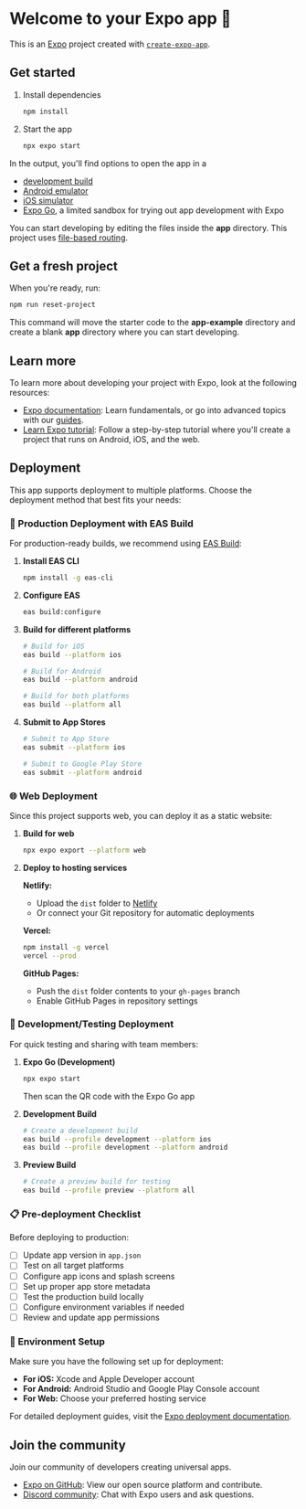 # Welcome to your Expo app 👋

This is an [Expo](https://expo.dev) project created with [`create-expo-app`](https://www.npmjs.com/package/create-expo-app).

## Get started

1. Install dependencies

   ```bash
   npm install
   ```

2. Start the app

   ```bash
   npx expo start
   ```

In the output, you'll find options to open the app in a

- [development build](https://docs.expo.dev/develop/development-builds/introduction/)
- [Android emulator](https://docs.expo.dev/workflow/android-studio-emulator/)
- [iOS simulator](https://docs.expo.dev/workflow/ios-simulator/)
- [Expo Go](https://expo.dev/go), a limited sandbox for trying out app development with Expo

You can start developing by editing the files inside the **app** directory. This project uses [file-based routing](https://docs.expo.dev/router/introduction).

## Get a fresh project

When you're ready, run:

```bash
npm run reset-project
```

This command will move the starter code to the **app-example** directory and create a blank **app** directory where you can start developing.

## Learn more

To learn more about developing your project with Expo, look at the following resources:

- [Expo documentation](https://docs.expo.dev/): Learn fundamentals, or go into advanced topics with our [guides](https://docs.expo.dev/guides).
- [Learn Expo tutorial](https://docs.expo.dev/tutorial/introduction/): Follow a step-by-step tutorial where you'll create a project that runs on Android, iOS, and the web.

## Deployment

This app supports deployment to multiple platforms. Choose the deployment method that best fits your needs:

### 🚀 Production Deployment with EAS Build

For production-ready builds, we recommend using [EAS Build](https://docs.expo.dev/build/introduction/):

1. **Install EAS CLI**
   ```bash
   npm install -g eas-cli
   ```

2. **Configure EAS**
   ```bash
   eas build:configure
   ```

3. **Build for different platforms**
   ```bash
   # Build for iOS
   eas build --platform ios
   
   # Build for Android
   eas build --platform android
   
   # Build for both platforms
   eas build --platform all
   ```

4. **Submit to App Stores**
   ```bash
   # Submit to App Store
   eas submit --platform ios
   
   # Submit to Google Play Store
   eas submit --platform android
   ```

### 🌐 Web Deployment

Since this project supports web, you can deploy it as a static website:

1. **Build for web**
   ```bash
   npx expo export --platform web
   ```

2. **Deploy to hosting services**
   
   **Netlify:**
   - Upload the `dist` folder to [Netlify](https://netlify.com)
   - Or connect your Git repository for automatic deployments
   
   **Vercel:**
   ```bash
   npm install -g vercel
   vercel --prod
   ```
   
   **GitHub Pages:**
   - Push the `dist` folder contents to your `gh-pages` branch
   - Enable GitHub Pages in repository settings

### 📱 Development/Testing Deployment

For quick testing and sharing with team members:

1. **Expo Go (Development)**
   ```bash
   npx expo start
   ```
   Then scan the QR code with the Expo Go app

2. **Development Build**
   ```bash
   # Create a development build
   eas build --profile development --platform ios
   eas build --profile development --platform android
   ```

3. **Preview Build**
   ```bash
   # Create a preview build for testing
   eas build --profile preview --platform all
   ```

### 📋 Pre-deployment Checklist

Before deploying to production:

- [ ] Update app version in `app.json`
- [ ] Test on all target platforms
- [ ] Configure app icons and splash screens
- [ ] Set up proper app store metadata
- [ ] Test the production build locally
- [ ] Configure environment variables if needed
- [ ] Review and update app permissions

### 🔧 Environment Setup

Make sure you have the following set up for deployment:

- **For iOS:** Xcode and Apple Developer account
- **For Android:** Android Studio and Google Play Console account
- **For Web:** Choose your preferred hosting service

For detailed deployment guides, visit the [Expo deployment documentation](https://docs.expo.dev/distribution/introduction/).

## Join the community

Join our community of developers creating universal apps.

- [Expo on GitHub](https://github.com/expo/expo): View our open source platform and contribute.
- [Discord community](https://chat.expo.dev): Chat with Expo users and ask questions.
